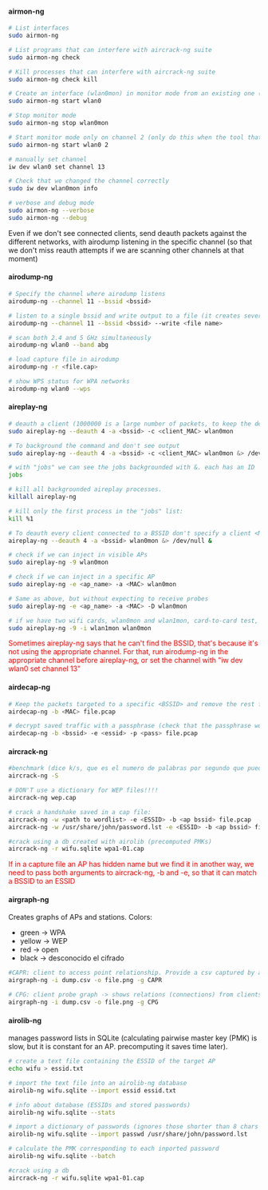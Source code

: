 #### airmon-ng
```bash
# List interfaces
sudo airmon-ng  

# List programs that can interfere with aircrack-ng suite
sudo airmon-ng check 

# Kill processes that can interfere with aircrack-ng suite
sudo airmon-ng check kill

# Create an interface (wlan0mon) in monitor mode from an existing one (wlan0)
sudo airmon-ng start wlan0

# Stop monitor mode
sudo airmon-ng stop wlan0mon

# Start monitor mode only on channel 2 (only do this when the tool that will be used next doesn't change channels itself)
sudo airmon-ng start wlan0 2

# manually set channel
iw dev wlan0 set channel 13

# Check that we changed the channel correctly
sudo iw dev wlan0mon info

# verbose and debug mode
sudo airmon-ng --verbose
sudo airmon-ng --debug

```


Even if we don't see connected clients, send deauth packets against the different networks, with airodump listening in the specific channel (so that we don't miss reauth attempts if we are scanning other channels at that moment)


#### airodump-ng
```bash
# Specify the channel where airodump listens
airodump-ng --channel 11 --bssid <bssid>

# listen to a single bssid and write output to a file (it creates several files with different formats)
airodump-ng --channel 11 --bssid <bssid> --write <file name>

# scan both 2.4 and 5 GHz simultaneously
airodump-ng wlan0 --band abg

# load capture file in airodump
airodump-ng -r <file.cap>

# show WPS status for WPA networks
airodump-ng wlan0 --wps
```


#### aireplay-ng
```bash
# deauth a client (1000000 is a large number of packets, to keep the deauth attack working for a while):
sudo aireplay-ng --deauth 4 -a <bssid> -c <client_MAC> wlan0mon

# To background the command and don't see output
sudo aireplay-ng --deauth 4 -a <bssid> -c <client_MAC> wlan0mon &> /dev/null &

# with "jobs" we can see the jobs backgrounded with &. each has an ID
jobs

# kill all backgrounded aireplay processes.
killall aireplay-ng 

# kill only the first process in the "jobs" list:
kill %1

# To deauth every client connected to a BSSID don't specify a client <MAC>
aireplay-ng --deauth 4 -a <bssid> wlan0mon &> /dev/null &

# check if we can inject in visible APs
sudo aireplay-ng -9 wlan0mon 

# check if we can inject in a specific AP
sudo aireplay-ng -e <ap_name> -a <MAC> wlan0mon

# Same as above, but without expecting to receive probes
sudo aireplay-ng -e <ap_name> -a <MAC> -D wlan0mon

# if we have two wifi cards, wlan0mon and wlan1mon, card-to-card test, to make sure they can inject. if it says (5/7 error, still can be used to attack an AP)
sudo aireplay-ng -9 -i wlan1mon wlan0mon

```

<font color="red">Sometimes aireplay-ng says that he can't find the BSSID, that's because it's not using the appropriate channel. For that, run airodump-ng in the appropriate channel before aireplay-ng, or set the channel with 
"iw dev wlan0 set channel 13"</font>


#### airdecap-ng
```bash
# Keep the packets targeted to a specific <BSSID> and remove the rest from a cap file (creates a new file)
airdecap-ng -b <MAC> file.pcap

# decrypt saved traffic with a passphrase (check that the passphrase works, we may capture failed logins)
airdecap-ng -b <bssid> -e <essid> -p <pass> file.pcap
```


#### aircrack-ng
```bash
#benchmark (dice k/s, que es el numero de palabras por segundo que puede crackear)
aircrack-ng -S  

# DON'T use a dictionary for WEP files!!!!
aircrack-ng wep.cap

# crack a handshake saved in a cap file:
aircrack-ng -w <path to wordlist> -e <ESSID> -b <ap bssid> file.pcap
aircrack-ng -w /usr/share/john/password.lst -e <ESSID> -b <ap bssid> file.cap

#crack using a db created with airolib (precomputed PMKs)
aircrack-ng -r wifu.sqlite wpa1-01.cap
```
<font color=red>If in a capture file an AP has hidden name but we find it in another way, we need to pass both arguments to aircrack-ng, -b and -e, so that it can match a BSSID to an ESSID</font>


#### airgraph-ng
Creates graphs of APs and stations. Colors:
- green -> WPA
- yellow -> WEP
- red -> open
- black -> desconocido el cifrado

```bash
#CAPR: client to access point relationship. Provide a csv captured by airodump
airgraph-ng -i dump.csv -o file.png -g CAPR

# CPG: client probe graph -> shows relations (connections) from clients to APs
airgraph-ng -i dump.csv -o file.png -g CPG
```


#### airolib-ng
manages password lists in SQLite (calculating pairwise master key (PMK) is slow, but it is constant for an AP. precomputing it saves time later).

```bash
# create a text file containing the ESSID of the target AP
echo wifu > essid.txt

# import the text file into an airolib-ng database
airolib-ng wifu.sqlite --import essid essid.txt

# info about database (ESSIDs and stored passwords)
airolib-ng wifu.sqlite --stats

# import a dictionary of passwords (ignores those shorter than 8 chars and larger than 63 chars, since they are not valid WPA passphrases)
airolib-ng wifu.sqlite --import passwd /usr/share/john/password.lst

# calculate the PMK corresponding to each inported password
airolib-ng wifu.sqlite --batch

#crack using a db
aircrack-ng -r wifu.sqlite wpa1-01.cap
```
